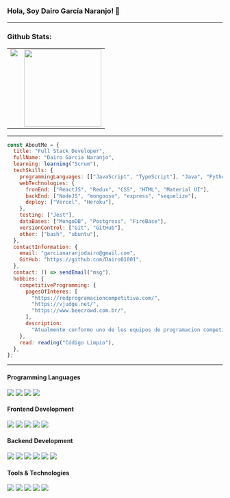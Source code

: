 ### Hola, Soy Dairo García Naranjo! 👋

---

### Github Stats:

<table>
  <tr>
    <td valign="top"><img src="https://github-readme-stats.vercel.app/api/top-langs/?username=Dairo01001&layout=compact&theme=radical&card_width=450em)](https://github.com/babaquero07/Dairo01001/github-readme-stats"/></td>
    <td valign="top"><img height="180em" src="https://github-readme-stats.vercel.app/api?username=Dairo01001&show_icons=true&hide_border=true&&count_private=true&include_all_commits=true&theme=radical&hide_stars=false" /></td>
  </tr>
</table>

---

```javascript
const AboutMe = {
  title: "Full Stack Developer",
  fullName: "Dairo Garcia Naranjo",
  learning: learning("Scrum"),
  techSkills: {
    programmingLanguages: [["JavaScript", "TypeScript"], "Java", "Python", "C++"],
    webTechnologies: {
      fronEnd: ["ReactJS", "Redux", "CSS", "HTML", "Material UI"],
      backEnd: ["NodeJS", "mongoose", "express", "sequelize"],
      deploy: ["Vercel", "Heroku"],
    },
    testing: ["Jest"],
    dataBases: ["MongoDB", "Postgress", "FireBase"],
    versionControl: ["Git", "GitHub"],
    other: ["bash", "ubuntu"],
  },
  contactInformation: {
    email: "garcianaranjodairo@gmail.com",
    GitHub: "https://github.com/Dairo01001",
  },
  contact: () => sendEmail("msg"),
  hobbies: {
    competitiveProgramming: {
      pagesOfInteres: [
        "https://redprogramacioncompetitiva.com/",
        "https://vjudge.net/",
        "https://www.beecrowd.com.br/",
      ],
      description:
        "Atualmente conformo uno de los equipos de programacion competitiva de la Universidad de la Amazonia",
    },
    read: reading("Código Limpio"),
  },
};
```

---
<h4>Programming Languages</h4>
<p>
  <img src="https://img.shields.io/badge/JavaScript-F7DF1E?style=for-the-badge&logo=javascript&logoColor=black">
  <img src="https://img.shields.io/badge/Python-F7DF1E?style=for-the-badge&logo=python&logoColor=black">
  <img src="https://img.shields.io/badge/Java-F7DF1E?style=for-the-badge&logo=java&logoColor=black">
  <img src="https://img.shields.io/badge/C++-F7DF1E?style=for-the-badge&logo=c++&logoColor=black">
</p>

<h4>Frontend Development</h4>
<p>
  <img src="https://img.shields.io/badge/HTML5-E34F26?style=for-the-badge&logo=html5&logoColor=white">
  <img src="https://img.shields.io/badge/CSS3-1572B6?style=for-the-badge&logo=css3&logoColor=white">
  <img src="https://img.shields.io/badge/React-20232A?style=for-the-badge&logo=react&logoColor=61DAFB">
  <img src="https://img.shields.io/badge/redux-%23593d88.svg?style=for-the-badge&logo=redux&logoColor=white">
  <img src="https://img.shields.io/badge/Material UI-%258796.svg?style=for-the-badge&logo=material-ui&logoColor=white">
</p>

<h4>Backend Development</h4>
<p>
  <img src="https://img.shields.io/badge/Node.js-339933?style=for-the-badge&logo=nodedotjs&logoColor=white">
  <img src="https://img.shields.io/badge/Express.js-000000?style=for-the-badge&logo=express&logoColor=white">
  <img src="https://img.shields.io/badge/MongoDB-white?style=for-the-badge&logo=mongodb&logoColor=4EA94B">
   <img src="https://img.shields.io/badge/Mongoose-00C58E?style=for-the-badge">
  <img src="https://img.shields.io/badge/postgres-%23316192.svg?style=for-the-badge&logo=postgresql&logoColor=white">
  <img src="https://img.shields.io/badge/Sequelize-52B0E7?style=for-the-badge&logo=Sequelize&logoColor=white">
</p>

<h4>Tools & Technologies</h4>
<p>
  <img src="https://img.shields.io/badge/Git-F05032?style=for-the-badge&logo=git&logoColor=white">
  <img src="https://img.shields.io/badge/GitHub-100000?style=for-the-badge&logo=github&logoColor=white">
  <img src="https://img.shields.io/badge/Postman-FF6C37?style=for-the-badge&logo=Postman&logoColor=white">
  <img src="https://img.shields.io/badge/Heroku-430098?style=for-the-badge&logo=heroku&logoColor=white">
  <img src="https://img.shields.io/badge/vercel-f4f4f4?style=for-the-badge&logo=vercel&logoColor=white">
</p>

<!--
**Dairo01001/Dairo01001** is a ✨ _special_ ✨ repository because its `README.md` (this file) appears on your GitHub profile.

Here are some ideas to get you started:

- 🔭 I’m currently working on ...
- 🌱 I’m currently learning ...
- 👯 I’m looking to collaborate on ...
- 🤔 I’m looking for help with ...
- 💬 Ask me about ...
- 📫 How to reach me: ...
- 😄 Pronouns: ...
- ⚡ Fun fact: ...
-->
